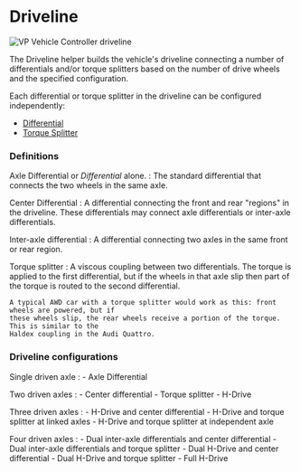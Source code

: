 # Driveline

![VP Vehicle Controller driveline](/img/blocks/vpp-driveline-inspector.png)

The Driveline helper builds the vehicle's driveline connecting a number of differentials and/or
torque splitters based on the number of drive wheels and the specified configuration.

Each differential or torque splitter in the driveline can be configured independently:

- [Differential](/blocks/differential)
- [Torque Splitter](/blocks/torque-splitter)

### Definitions

Axle Differential or _Differential_ alone.
:	The standard differential that connects the two wheels in the same axle.

Center Differential
:	A differential connecting the front and rear "regions" in the driveline. These differentials may
	connect axle differentials or inter-axle differentials.

Inter-axle differential
:	A differential connecting two axles in the same front or rear region.

Torque splitter
:	A viscous coupling between two differentials. The torque is applied to the first differential,
	but if the wheels in that axle slip then part of the torque is routed to the second differential.

	A typical AWD car with a torque splitter would work as this: front wheels are powered, but if
	these wheels slip, the rear wheels receive a portion of the torque. This is similar to the
	Haldex coupling in the Audi Quattro.

### Driveline configurations

Single driven axle
:	- Axle Differential

Two driven axles
:	- Center differential
	- Torque splitter
	- H-Drive

Three driven axles
:	- H-Drive and center differential
	- H-Drive and torque splitter at linked axles
	- H-Drive and torque splitter at independent axle

Four driven axles
:	- Dual inter-axle differentials and center differential
	- Dual inter-axle differentials and torque splitter
	- Dual H-Drive and center differential
	- Dual H-Drive and torque splitter
	- Full H-Drive

<canvas id="fig2" class="img-responsive" width="400px" height="425px">
<!-- width and height here must be the same as the canvas will have, being:
	16 pixels per square in X
	17 pixels per square in Y
-->
</canvas>
<script type="text/javascript">
	var drawCanvas = function()
		{
		var canvas = new drivelinechartcanvas("fig2", 25, 25);

		canvas.Wheel ([ 0,0 ]);
		canvas.ConnectX ([ 1, -1 ], 2);
		canvas.Differential ([ 3, 0 ]);
		canvas.ConnectX ([ 5, -1 ], 2);
		canvas.Wheel ([ 7, 0 ]);

		canvas.Axle ([ 0, -5 ]);
		canvas.TorqueInputTop ([ 4, -5 ]);
		}

	if (window.addEventListener) window.addEventListener('load', drawCanvas, false);
	else if (window.attachEvent) window.attachEvent('onload', drawCanvas);
</script>


<canvas id="fig1" class="img-responsive" width="390px" height="320px">
</canvas>
<script type="text/javascript">

	var Wheel = function (canvas, position)
		{
		var x = position[0];
		var y = position[1];
		var sizeX = 1;
		var sizeY = 2;

		canvas.Rect([ x, y, sizeX, sizeY ], { fill: "transparent", stroke: "black", strokeWidth: 3, rx: 6, ry: 6 });
		}

	var ConnectX = function (canvas, position, length)
		{
		var x = position[0];
		var y = position[1];

		canvas.Line([ x, y, x+length, y ], { stroke: "black", strokeWidth: 3 });
		}

	var Differential = function (canvas, position)
		{
		var x = position[0];
		var y = position[1];
		var options = { stroke: "black", strokeWidth: 3 };

		canvas.Line([ x, y-1, x+1, y ], options);
		canvas.Line([ x, y-1, x+1, y-2 ], options);
		canvas.Line([ x+1, y, x+2, y-1 ], options);
		canvas.Line([ x+1, y-2, x+2, y-1 ], options);
		}

	var TorqueInputTop = function (canvas, position)
		{
		var x = position[0];
		var y = position[1];
		var options = { stroke: "black", strokeWidth: 3 };

		canvas.Line([ x, y+1, x, y ], options);
		canvas.Line([ x-0.5, y+1, x+0.5, y+1 ], options);
		}

	var Axle = function (canvas, position)
		{
		var x = position[0];
		var y = position[1];

		Wheel (canvas, [ x, y ]);
		ConnectX (canvas, [ x+1, y-1 ], 2);
		Differential (canvas, [ x+3, y ]);
		ConnectX (canvas, [ x+5, y-1 ], 2);
		Wheel (canvas, [ x+7, y ]);
		}


	var drawCanvas = function()
		{
		var canvas = new texturecanvas(
			{
			canvasId: "fig1",
			pixelsWidth: 390,
			pixelsHeight: 300,
			width: 24,
			height: 17,
			originX: 0,
			originY: 17,
			});

		canvas.Grid({ stroke: "#DDF", strokeWidth: 0.4 });
/*
		canvas.Line([ 9, -0.5, 9, 8 ], { stroke: "slateblue", strokeWidth: 1, strokeDashArray: [5, 5] });
		canvas.Line([ -0.5, 8, 9, 8 ], { stroke: "slateblue", strokeWidth: 1, strokeDashArray: [5, 5] });
		canvas.Line([ 5, -0.5, 5, 4.5 ], { stroke: "slateblue", strokeWidth: 1, strokeDashArray: [5, 5] });
		canvas.Line([ -0.5, 4.5, 5, 4.5 ], { stroke: "slateblue", strokeWidth: 1, strokeDashArray: [5, 5] });

		canvas.Line([ 0, 0, 9, 8 ], { stroke: "red", strokeWidth: 3 });
		canvas.Line([ 9, 8, 11, 8 ], { stroke: "red", strokeWidth: 3 });

		canvas.Line([ -0.5, 0, 11, 0 ], { stroke: "#333", strokeWidth: 2 });
		canvas.Line([ 0, -0.5, 0, 9.5 ], { stroke: "#333", strokeWidth: 2 });

		canvas.Text([ 13.5, 0, 0.75 ], "Contact\ndepth (m)", { fill: "#444", fontWeight: "bold" });
		canvas.Text([ 0, 11, 0.75 ], "Force\n(N)", { fill: "#444", fontWeight: "bold" });

		canvas.Text([ 9.5, -1, 0.75 ], "suspension\ndistance", { fill: "slateblue", originY: "top" });
		canvas.Text([ 4.5, -1, 0.75 ], "suspension\nposition", { fill: "slateblue", originY: "top" });

		canvas.Text([ -1, 8, 0.75 ], "max force", { fill: "slateblue", originX: "right" });
		canvas.Text([ -1, 4.5, 0.75 ], "suspension\nforce", { fill: "slateblue", originX: "right", textAlign: "right" });
*/
		Wheel(canvas, [ 0,0 ]);
		ConnectX(canvas, [ 1, -1 ], 2);
		Differential(canvas, [ 3, 0 ]);
		ConnectX(canvas, [ 5, -1 ], 2);
		Wheel(canvas, [ 7, 0 ]);
		TorqueInputTop(canvas, [ 4, 0 ]);

		Axle (canvas, [ 0, -3 ]);


		};

	if (window.addEventListener) window.addEventListener('load', drawCanvas, false);
	else if (window.attachEvent) window.attachEvent('onload', drawCanvas);
</script>
